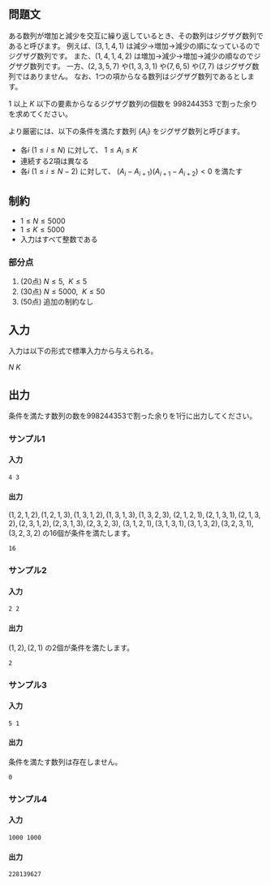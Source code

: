 ## 問題文

ある数列が増加と減少を交互に繰り返しているとき、その数列はジグザグ数列であると呼びます。
例えば、$(3, 1, 4, 1)$ は減少→増加→減少の順になっているのでジグザグ数列です。
また、$(1, 4, 1, 4, 2)$ は増加→減少→増加→減少の順なのでジグザグ数列です。
一方、$(2, 3, 5, 7)$ や$(1, 3, 3, 1)$ や$(7, 6, 5)$ や$(7, 7)$ はジグザグ数列ではありません。
なお、1つの項からなる数列はジグザグ数列であるとします。

$1$ 以上 $K$ 以下の要素からなるジグザグ数列の個数を 
$998244353$ で割った余りを求めてください。

より厳密には、以下の条件を満たす数列 $\{A_i\}$ をジグザグ数列と呼びます。

- 各$i~(1 \leq i \leq N)$ に対して、 $1 \le A_i \le K$
- 連続する2項は異なる
- 各$i~(1 \leq i \leq N-2)$ に対して、 $(A_i - A_{i+1})(A_{i+1} - A_{i+2}) < 0$ を満たす

## 制約

- $1 \leq N \leq 5000$
- $1 \leq K \leq 5000$
- 入力はすべて整数である

### 部分点

1. (20点) $N \leq 5,~~ K \leq 5$
1. (30点) $N \leq 5000,~~K \leq 50$
1. (50点) 追加の制約なし

## 入力

入力は以下の形式で標準入力から与えられる。
<div class="code-math">

$N$ $K$

</div>

## 出力

条件を満たす数列の数を998244353で割った余りを1行に出力してください。

### サンプル1
#### 入力
```
4 3
```

#### 出力

$(1, 2, 1, 2), (1, 2, 1, 3), (1, 3, 1, 2), (1, 3, 1, 3), (1, 3, 2, 3),$
$(2, 1, 2, 1), (2, 1, 3, 1), (2, 1, 3, 2), (2, 3, 1, 2), (2, 3, 1, 3), (2, 3, 2, 3),$
$(3, 1, 2, 1), (3, 1, 3, 1), (3, 1, 3, 2), (3, 2, 3, 1), (3, 2, 3, 2)$
の16個が条件を満たします。

```
16
```

### サンプル2
#### 入力
```
2 2
```
#### 出力

$(1, 2), (2, 1)$
の2個が条件を満たします。

```
2
```

### サンプル3
#### 入力
```
5 1
```
#### 出力

条件を満たす数列は存在しません。

```
0
```

### サンプル4
#### 入力
```
1000 1000
```

#### 出力
```
228139627
```
